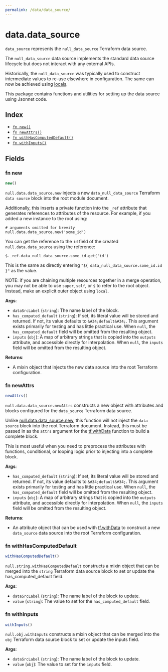 ```yaml
---
permalink: /data/data_source/
---
```


# data.data_source

`data_source` represents the `null_data_source` Terraform data source.

The `null_data_source` data source implements the standard data source lifecycle but does not
interact with any external APIs.

Historically, the `null_data_source` was typically used to construct intermediate values to re-use elsewhere in configuration. The
same can now be achieved using [locals](https://www.terraform.io/docs/language/values/locals.html).


This package contains functions and utilities for setting up the data source using Jsonnet code.


## Index

* [`fn new()`](#fn-new)
* [`fn newAttrs()`](#fn-newattrs)
* [`fn withHasComputedDefault()`](#fn-withhascomputeddefault)
* [`fn withInputs()`](#fn-withinputs)

## Fields

### fn new

```ts
new()
```


`null.data.data_source.new` injects a new `data_null_data_source` Terraform `data source`
block into the root module document.

Additionally, this inserts a private function into the `_ref` attribute that generates references to attributes of the
resource. For example, if you added a new instance to the root using:

    # arguments omitted for brevity
    null.data.data_source.new('some_id')

You can get the reference to the `id` field of the created `null.data.data_source` using the reference:

    $._ref.data_null_data_source.some_id.get('id')

This is the same as directly entering `"${ data_null_data_source.some_id.id }"` as the value.

NOTE: if you are chaining multiple resources together in a merge operation, you may not be able to use `super`, `self`,
or `$` to refer to the root object. Instead, make an explicit outer object using `local`.

**Args**:
  - `dataSrcLabel` (`string`): The name label of the block.
  - `has_computed_default` (`string`): If set, its literal value will be stored and returned. If not, its value defaults to `&#34;default&#34;`. This argument exists primarily for testing and has little practical use. When `null`, the `has_computed_default` field will be omitted from the resulting object.
  - `inputs` (`obj`): A map of arbitrary strings that is copied into the `outputs` attribute, and accessible directly for interpolation. When `null`, the `inputs` field will be omitted from the resulting object.

**Returns**:
- A mixin object that injects the new data source into the root Terraform configuration.


### fn newAttrs

```ts
newAttrs()
```


`null.data.data_source.newAttrs` constructs a new object with attributes and blocks configured for the `data_source`
Terraform data source.

Unlike [null.data.data_source.new](#fn-datasourcenew), this function will not inject the `data source`
block into the root Terraform document. Instead, this must be passed in as the `attrs` argument for the
[tf.withData](https://github.com/tf-libsonnet/core/tree/main/docs#fn-withdata) function to build a complete block.

This is most useful when you need to preprocess the attributes with functions, conditional, or looping logic prior to
injecting into a complete block.

**Args**:
  - `has_computed_default` (`string`): If set, its literal value will be stored and returned. If not, its value defaults to `&#34;default&#34;`. This argument exists primarily for testing and has little practical use. When `null`, the `has_computed_default` field will be omitted from the resulting object.
  - `inputs` (`obj`): A map of arbitrary strings that is copied into the `outputs` attribute, and accessible directly for interpolation. When `null`, the `inputs` field will be omitted from the resulting object.

**Returns**:
  - An attribute object that can be used with [tf.withData](https://github.com/tf-libsonnet/core/tree/main/docs#fn-withdata) to construct a new `data_source` data source into the root Terraform configuration.


### fn withHasComputedDefault

```ts
withHasComputedDefault()
```

`null.string.withHasComputedDefault` constructs a mixin object that can be merged into the `string`
Terraform data source block to set or update the has_computed_default field.



**Args**:
  - `dataSrcLabel` (`string`): The name label of the block to update.
  - `value` (`string`): The value to set for the `has_computed_default` field.


### fn withInputs

```ts
withInputs()
```

`null.obj.withInputs` constructs a mixin object that can be merged into the `obj`
Terraform data source block to set or update the inputs field.



**Args**:
  - `dataSrcLabel` (`string`): The name label of the block to update.
  - `value` (`obj`): The value to set for the `inputs` field.
